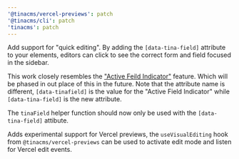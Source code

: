 ```yaml
---
'@tinacms/vercel-previews': patch
'@tinacms/cli': patch
'tinacms': patch
---
```


Add support for "quick editing". By adding the `[data-tina-field]` attribute to your elements, editors can click to see the
correct form and field focused in the sidebar.

This work closely resembles the ["Active Feild Indicator"](https://tina-io-git-quick-edit-tinacms.vercel.app/docs/editing/active-field-indicator/) feature.
Which will be phased in out place of this in the future. Note that the attribute name is different, `[data-tinafield]` is the value
for the "Active Field Indicator" while `[data-tina-field]` is the new attribute.

The `tinaField` helper function should now only be used with the `[data-tina-field]` attibute.

Adds experimental support for Vercel previews, the `useVisualEditing` hook from `@tinacms/vercel-previews` can be used
to activate edit mode and listen for Vercel edit events.
